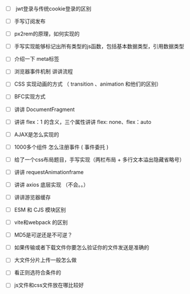  - [ ]   jwt登录与传统cookie登录的区别
 - [ ] 手写订阅发布
 - [ ] px2rem的原理，如何实现的
 - [ ] 手写实现能够标记出所有类型的js函数，包括基本数据类型，引用数据类型
 - [ ] 介绍一下 meta标签
 - [ ] 浏览器事件机制 讲讲流程
 - [ ]  CSS 实现动画的方式 （ transition 、animation 和他们的区别）
 - [ ] BFC实现方式
 - [ ]  讲讲 DocumentFragment
 - [ ] 讲讲 flex：1 的含义，三个属性讲讲  flex: none、flex：auto
 - [ ]  AJAX是怎么实现的
 - [ ]  1000多个组件 怎么注册事件 ( 事件委托 )
 - [ ] 给了一个css布局题目，手写实现（两栏布局 + 多行文本溢出隐藏省略号）
 - [ ] 讲讲 requestAnimationframe
 - [ ]  讲讲 axios 底层实现 （不会。。）
 - [ ] 讲讲游览器缓存
 - [ ]  ESM 和 CJS 模块区别
 - [ ] vite和webpack 的区别
 - [ ] MD5是可逆还是不可逆？
 - [ ] 如果传输或者下载文件你要怎么验证你的文件发送是准确的
 - [ ]  大文件分片上传一般怎么做
 - [ ] 看正则选符合条件的
 - [ ] js文件和css文件放在哪比较好

